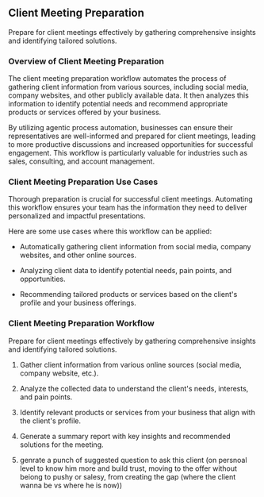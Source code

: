 ## Client Meeting Preparation

Prepare for client meetings effectively by gathering comprehensive insights and identifying tailored solutions.

### Overview of Client Meeting Preparation

The client meeting preparation workflow automates the process of gathering client information from various sources, including social media, company websites, and other publicly available data. It then analyzes this information to identify potential needs and recommend appropriate products or services offered by your business.

By utilizing agentic process automation, businesses can ensure their representatives are well-informed and prepared for client meetings, leading to more productive discussions and increased opportunities for successful engagement. This workflow is particularly valuable for industries such as sales, consulting, and account management.

### Client Meeting Preparation Use Cases

Thorough preparation is crucial for successful client meetings. Automating this workflow ensures your team has the information they need to deliver personalized and impactful presentations.

Here are some use cases where this workflow can be applied:

*   Automatically gathering client information from social media, company websites, and other online sources.

*   Analyzing client data to identify potential needs, pain points, and opportunities.

*   Recommending tailored products or services based on the client's profile and your business offerings.

### Client Meeting Preparation Workflow

Prepare for client meetings effectively by gathering comprehensive insights and identifying tailored solutions.

1.  Gather client information from various online sources (social media, company website, etc.).

2.  Analyze the collected data to understand the client's needs, interests, and pain points.

3.  Identify relevant products or services from your business that align with the client's profile.

4.  Generate a summary report with key insights and recommended solutions for the meeting.

5. genrate a punch of suggested question to ask this client (on persnoal level to know him more and build trust, moving to the offer without beiong to pushy or salesy, from creating the gap (where the client wanna be vs where he is now))
